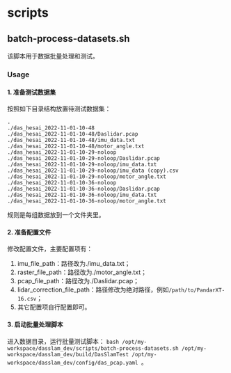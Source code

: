 # scripts
## batch-process-datasets.sh
该脚本用于数据批量处理和测试。
### Usage
#### 1. 准备测试数据集
按照如下目录结构放置待测试数据集：
```
.
./das_hesai_2022-11-01-10-48
./das_hesai_2022-11-01-10-48/Daslidar.pcap
./das_hesai_2022-11-01-10-48/imu_data.txt
./das_hesai_2022-11-01-10-48/motor_angle.txt
./das_hesai_2022-11-01-10-29-noloop
./das_hesai_2022-11-01-10-29-noloop/Daslidar.pcap
./das_hesai_2022-11-01-10-29-noloop/imu_data.txt
./das_hesai_2022-11-01-10-29-noloop/imu_data (copy).csv
./das_hesai_2022-11-01-10-29-noloop/motor_angle.txt
./das_hesai_2022-11-01-10-36-noloop
./das_hesai_2022-11-01-10-36-noloop/Daslidar.pcap
./das_hesai_2022-11-01-10-36-noloop/imu_data.txt
./das_hesai_2022-11-01-10-36-noloop/motor_angle.txt
```
规则是每组数据放到一个文件夹里。
#### 2. 准备配置文件
修改配置文件，主要配置项有：
1. imu_file_path：路径改为./imu_data.txt；
2. raster_file_path：路径改为./motor_angle.txt；
3. pcap_file_path：路径改为./Daslidar.pcap；
4. lidar_correction_file_path：路径修改为绝对路径，例如`/path/to/PandarXT-16.csv`；
5. 其它配置项自行配置即可。
#### 3. 启动批量处理脚本
进入数据目录，运行批量测试脚本：
`bash /opt/my-workspace/dasslam_dev/scripts/batch-process-datasets.sh /opt/my-workspace/dasslam_dev/build/DasSlamTest /opt/my-workspace/dasslam_dev/config/das_pcap.yaml `。
